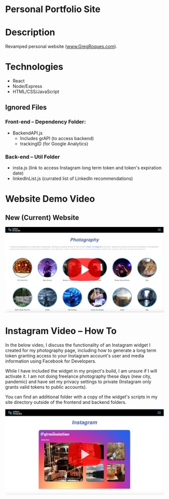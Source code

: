 # Personal Portfolio Site

# Description
Revamped personal website (www.GregRoques.com).

# Technologies
- React
- Node/Express
- HTML/CSS/JavaScript

## Ignored Files
### Front-end – Dependency Folder:
- BackendAPI.js
    - Includes grAPI (to access backend)
    - trackingID (for Google Analytics)

### Back-end – Util Folder
- insta.js (link to access Instagram long term token and token's expiration date)
- linkedInList.js (currated list of LinkedIn recommendations)


# Website Demo Video

## New (Current) Website

[![demo video](./frontend/public/ReadMeImages/readMe_main2.png)](https://youtu.be/mXTeQFUmI1E)

# Instagram Video – How To

In the below video, I discuss the functionality of an Instagram widget I created for my photography page, including how to generate a long term token granting access to your Instagram account's user and media information using Facebook for Developers. 

While I have included the widget in my project's build, I am unsure if I will activate it. I am not doing freelance photography these days (new city, pandemic) and have set my privacy settings to private (Instagram only grants valid tokens to public accounts).

You can find an additional folder with a copy of the widget's scripts in my site directory outside of the frontend and backend folders.

[![Instagram Widget demo video](./frontend/public/ReadMeImages/readMe_Instagram2.png)](https://youtu.be/KMnqWYsYokA)